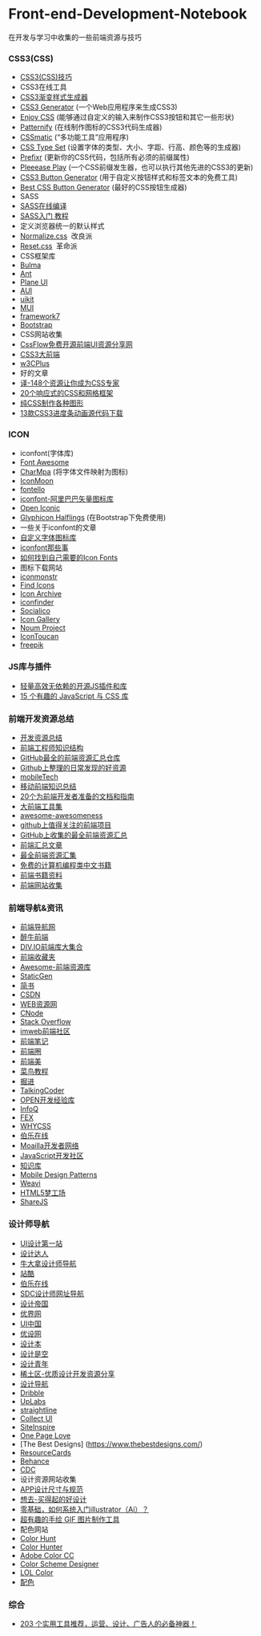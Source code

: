 # Front-end-Development-Notebook
在开发与学习中收集的一些前端资源与技巧

### CSS3(CSS)
* [CSS3(CSS)技巧](https://github.com/jianghong1992/Front-end-Development-Notebook/blob/master/CSS3-CSS/tips.md)
* CSS3在线工具  
 * [CSS3渐变样式生成器](http://www.colorzilla.com/gradient-editor/)  
 * [CSS3 Generator](http://css3generator.com/) (一个Web应用程序来生成CSS3)  
 * [Enjoy CSS](http://enjoycss.com/) (能够通过自定义的输入来制作CSS3按钮和其它一些形状)
 * [Patternify](http://www.patternify.com/) (在线制作图标的CSS3代码生成器)
 * [CSSmatic](http://www.cssmatic.com/) (“多功能工具”应用程序)
 * [CSS Type Set](http://csstypeset.com/) (设置字体的类型、大小、字距、行高、颜色等的生成器)
 * [Prefixr](http://prefixr.com/) (更新你的CSS代码，包括所有必须的前缀属性)
 * [Pleeease Play](http://pleeease.io/play/) (一个CSS前缀发生器，也可以执行其他先进的CSS3的更新)
 * [CSS3 Button Generator](http://css3buttongenerator.com/) (用于自定义按钮样式和标签文本的免费工具)
 * [Best CSS Button Generator](http://www.bestcssbuttongenerator.com/) (最好的CSS按钮生成器)  
* SASS 
 * [SASS在线编译](http://www.sassmeister.com/)
 * [SASS入门 教程](http://www.w3cplus.com/sassguide/)
* 定义浏览器统一的默认样式
 * [Normalize.css](https://necolas.github.io/normalize.css/)  改良派
 * [Reset.css](http://nec.netease.com/framework/css-reset.html)  革命派
* CSS框架库
 * [Bulma](http://bulma.io/)
 * [Ant](https://ant.design/)
 * [Plane UI](https://pandao.github.io/planeui/components/)
 * [AUI](http://www.auicss.com/)
 * [uikit](http://www.getuikit.net/index.html)
 * [MUI](http://dev.dcloud.net.cn/mui/)
 * [framework7](http://www.framework7.cn/)
 * [Bootstrap](http://www.bootcss.com/)
* CSS网站收集
 * [CssFlow免费开源前端UI资源分享网](http://www.cssflow.com/)
 * [CSS3大前端](http://www.daqianduan.com/tag/css3)
 * [w3CPlus](http://www.w3cplus.com/CSS3)
* 好的文章
 * [译-148个资源让你成为CSS专家](https://segmentfault.com/a/1190000006689923)
 * [20个响应式的CSS和网格框架](https://www.yunrui.co/26022.html)
 * [纯CSS制作各种图形](https://segmentfault.com/a/1190000002780453)
 * [13款CSS3进度条动画源代码下载](https://www.yunrui.co/26261.html)

### ICON
* iconfont(字体库)
 * [Font Awesome](http://fontawesome.io/icons/)
 * [CharMpa](http://bluejamesbond.github.io/CharacterMap/) (将字体文件映射为图标)
 * [IconMoon](https://icomoon.io/app/#/select)
 * [fontello](http://fontello.com/)
 * [iconfont-阿里巴巴矢量图标库](http://www.iconfont.cn/)
 * [Open Iconic](https://useiconic.com/open/)
 * [Glyphicon Halflings](http://glyphicons.com/) (在Bootstrap下免费使用)
* 一些关于iconfont的文章  
 * [自定义字体图标库](http://www.uisdc.com/4-icon-font-production-method)  
 * [iconfont那些事](https://segmentfault.com/a/1190000005904616)  
 * [如何找到自己需要的Icon Fonts](http://www.solagirl.net/find-icon-fonts.html)
* 图标下载网站
 * [iconmonstr](http://iconmonstr.com/)
 * [Find Icons](http://findicons.com/)
 * [Icon Archive](http://www.iconarchive.com/)
 * [iconfinder](https://www.iconfinder.com/free_icons)
 * [Socialico](http://www.fontfabric.com/social-media-icons-pack/)
 * [Icon Gallery](http://icongal.com/)
 * [Noum Project](https://thenounproject.com/)
 * [IconToucan](http://icontoucan.com/)
 * [freepik](http://www.freepik.com/)

### JS库与插件
* [轻量高效无依赖的开源JS插件和库](https://github.com/jaywcjlove/handbook/blob/master/Javascript/%E8%BD%BB%E9%87%8F%E9%AB%98%E6%95%88%E7%9A%84%E5%BC%80%E6%BA%90JavaScript%E6%8F%92%E4%BB%B6%E5%92%8C%E5%BA%93.md)
* [15 个有趣的 JavaScript 与 CSS 库](http://www.jianshu.com/p/f651fc45e586)

### 前端开发资源总结
* [开发资源总结](https://segmentfault.com/a/1190000002691861)
* [前端工程师知识结构](http://html5ify.com/fks/)
* [GitHub最全的前端资源汇总仓库](https://github.com/helloqingfeng/Awsome-Front-End-learning-resource)
* [Github上整理的日常发现的好资源](http://www.jianshu.com/p/73df789e8710)
* [mobileTech](https://github.com/jtyjty99999/mobileTech/blob/master/README.md)
* [移动前端知识总结](http://caibaojian.com/mobile-knowledge.html)
* [20个为前端开发者准备的文档和指南](http://www.codeceo.com/article/20-docs-guides-for-web-dev.html)
* [大前端工具集](https://github.com/nieweidong/fetool)
* [awesome-awesomeness](https://github.com/bayandin/awesome-awesomeness)
* [github上值得关注的前端项目](https://segmentfault.com/a/1190000002804472)
* [GitHub上收集的最全前端资源汇总](https://zhuanlan.zhihu.com/p/22216871)
* [前端汇总文章](https://zhuanlan.zhihu.com/p/22229868)
* [最全前端资源汇集](http://www.jeffjade.com/2016/03/30/104-front-end-tutorial/)
* [免费的计算机编程类中文书籍](https://github.com/justjavac/free-programming-books-zh_CN)
* [前端书籍资料](http://www.36zhen.com/t?id=3448)
* [前端网站收集](https://github.com/foru17/front-end-collect)

### 前端导航&资讯
* [前端导航网](http://jsdig.com/)
* [醉牛前端](http://f2er.club/)
* [DIV.IO前端库大集合](http://div.io/digg)
* [前端收藏夹](http://collect.w3ctrain.com/)
* [Awesome-前端资源库](https://www.awesomes.cn/)
* [StaticGen](http://www.staticgen.com/)
* [简书](http://www.jianshu.com/)
* [CSDN](http://www.csdn.net/)
* [WEB资源网](http://webres.wang/)
* [CNode](https://cnodejs.org/)
* [Stack Overflow](http://stackoverflow.com/)
* [imweb前端社区](http://imweb.io/)
* [前端笔记](http://www.w3cmark.com/mark/)
* [前端圈](http://sentsin.com/daohang/)
* [前端美](https://www.qianduanmei.com/)
* [菜鸟教程](http://www.runoob.com/)
* [掘进](https://gold.xitu.io/)
* [TalkingCoder](https://www.talkingcoder.com/)
* [OPEN开发经验库](http://www.open-open.com/lib/tag/JavaScript)
* [InfoQ](http://www.infoq.com/cn)
* [FEX](http://fex.baidu.com/)
* [WHYCSS](http://www.whycss.com/)
* [伯乐在线](http://www.jobbole.com/)
* [Moailla开发者网络](https://developer.mozilla.org/zh-CN/)
* [JavaScript开发社区](http://www.ctolib.com/javascript/)
* [知识库](http://lib.csdn.net/)
* [Mobile Design Patterns](http://pttrns.com/)
* [Weavi](https://weavi.com/10981/jdH760uccfzWL2l-LTwuIQ)
* [HTML5梦工场](http://www.html5dw.com/)
* [ShareJS](http://www.sharejs.com/)

### 设计师导航
* [UI设计第一站](http://www.ui001.com/)
* [设计达人](http://www.shejidaren.com/)
* [牛大拿设计师导航](https://www.niudana.com/)
* [站酷](http://www.zcool.com.cn/)
* [伯乐在线](http://hao.jobbole.com/?catid=803&from=singlemessage&isappinstalled=0#rd)
* [SDC设计师网址导航](http://hao.uisdc.com/)
* [设计帝国](http://www.warting.com/)
* [优界网](http://97ui.com/)
* [UI中国](http://www.iconfans.org/)
* [优设网](http://www.uisdc.com/)
* [设计本](http://www.shejiben.com/)
* [设计是空](http://www.4kong.com/)
* [设计青年](http://www.design521.com/)
* [稀土区-优质设计开发资源分享](https://xituqu.com/)
* [设计导航](http://hao.shejidaren.com/)
* [Dribble](https://dribbble.com/)
* [UpLabs](http://www.uplabs.io/)
* [straightline](http://bm.straightline.jp/)
* [Collect UI](http://collectui.com/)
* [SiteInspire](https://www.siteinspire.com/)
* [One Page Love](https://onepagelove.com/)
* [The Best Designs] (https://www.thebestdesigns.com/)
* [ResourceCards](https://resourcecards.com/)
* [Behance](https://www.behance.net/)
* [CDC](http://cdc.tencent.com/)
* 设计资源网站收集
 * [APP设计尺寸与规范](http://www.ui001.com/chicun/)
 * [想去-买得起的好设计](http://www.xiangqu.com/)
 * [零基础，如何系统入门illustrator（Ai）？](http://mp.weixin.qq.com/s?__biz=MzAxMTI2MDc0MQ==&mid=2652092758&idx=1&sn=775cfedb70527c44db7689091f344537&scene=21#wechat_redirect)
 * [超有趣的手绘 GIF 图片制作工具](http://flipanim.com/)
* 配色网站
 * [Color Hunt](http://colorhunt.co/)
 * [Color Hunter](http://www.colorhunter.com/)
 * [Adobe Color CC](https://color.adobe.com/zh/create/color-wheel)
 * [Color Scheme Designer](http://www.peise.net/tools/web/)
 * [LOL Color](http://www.lolcolors.com/)
 * [配色](http://www.uisdc.com/tag/%e9%85%8d%e8%89%b2)
 
### 综合
* [203 个实用工具推荐，运营、设计、广告人的必备神器！](http://www.digitaling.com/articles/30356.html)
 
 
 
